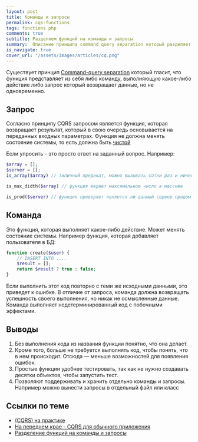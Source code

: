 ```yaml
---
layout: post
title: Команды и запросы
permalink: cqs-functions
tags: functions php
comments: true
subtitle: Разделяем функций на команды и запросы
summary:  Описание принципа command query separation который разделяет все функции на команды и запросы.
is_navigate: true
cover_url: "/assets/images/articles/cq.png"
---
```


Существует принцип [Command-query separation](https://ru.wikipedia.org/wiki/CQRS) который гласит, что функция представляет из
себя либо команду, выполняющую какое-либо действие либо запрос который возвращает данные, но не одновременно.
 
## Запрос

Согласно принципу CQRS запросом является функция, которая возвращает результат, 
который в свою очередь основывается на переданных входных параметрах.
Функция не должна менять состояние системы, то есть должна быть [чистой](https://lexusalex.ru/pure-functions)

Если упросить - это просто ответ на заданный вопрос. Например:

~~~php
$array = [];
$server = [];
is_array($array) // типичный предикат, можно вызывать сотни раз и ничего не сломается

is_max_didth($array) // функция вернет максимальное число в массиве

is_prod($server) // функция проверяет является ли данный сервер продом
~~~

## Команда

Это функция, которая выполняет какое-либо действие. 
Может менять состояние системы.
Например функция, которая добавляет пользователя в БД:

~~~php
function create($user) {
    // INSERT INTO ....
    $result = [];
    return $result ? true : false;
}
~~~

Если выполнить этот код повторно с теми же исходными данными, это приведет к ошибке.
В отличие от запроса, команда должна возвращать успешность своего выполнения, но никак не осмысленные данные. 
Команда выполняет недетерминированный код с побочными эффектами.

## Выводы

1. Без выполнения кода из названия функции понятно, что она делает.
2. Кроме того, больше не требуется выполнять код, чтобы понять, что в нем происходит. Отсюда — меньше возможностей для появления ошибок.
3. Простые функции удобнее тестировать, так как не нужно создавать десятки объектов, чтобы запустить тест.
4. Позволяют поддерживать и хранить отдельно команды и запросы. Например можно вынести запросы в отдельный файл или класс

## Ссылки по теме

- [(CQRS) на практике](https://blog.byndyu.ru/2014/07/command-and-query-responsibility.html)
- [На переднем крае - CQRS для обычного приложения](https://msdn.microsoft.com/ru-ru/magazine/mt147237.aspx)
- [Разделение функций на команды и запросы](https://bespoyasov.ru/blog/commands-and-queries/)